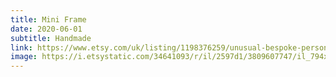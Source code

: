 ```yaml
---
title: Mini Frame 
date: 2020-06-01
subtitle: Handmade
link: https://www.etsy.com/uk/listing/1198376259/unusual-bespoke-personalised-mini
image: https://i.etsystatic.com/34641093/r/il/2597d1/3809607747/il_794xN.3809607747_2czu.jpg
---
```


